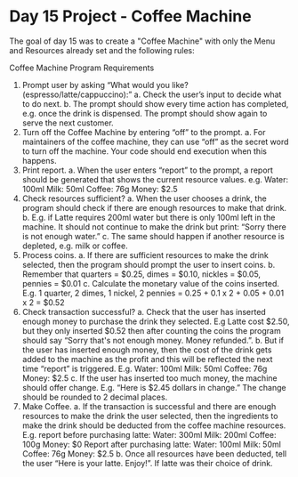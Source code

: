 # Day 15 Project - Coffee Machine

The goal of day 15 was to create a "Coffee Machine" with only the Menu and Resources already set and the following rules: 

Coffee Machine Program Requirements
1. Prompt user by asking “What would you like? (espresso/latte/cappuccino):”
a. Check the user’s input to decide what to do next.
b. The prompt should show every time action has completed, e.g. once the drink is
dispensed. The prompt should show again to serve the next customer.
2. Turn off the Coffee Machine by entering “off” to the prompt.
a. For maintainers of the coffee machine, they can use “off” as the secret word to turn off
the machine. Your code should end execution when this happens.
3. Print report.
a. When the user enters “report” to the prompt, a report should be generated that shows
the current resource values. e.g.
Water: 100ml
Milk: 50ml
Coffee: 76g
Money: $2.5
4. Check resources sufficient?
a. When the user chooses a drink, the program should check if there are enough
resources to make that drink.
b. E.g. if Latte requires 200ml water but there is only 100ml left in the machine. It should
not continue to make the drink but print: “Sorry there is not enough water.”
c. The same should happen if another resource is depleted, e.g. milk or coffee.
5. Process coins.
a. If there are sufficient resources to make the drink selected, then the program should
prompt the user to insert coins.
b. Remember that quarters = $0.25, dimes = $0.10, nickles = $0.05, pennies = $0.01
c. Calculate the monetary value of the coins inserted. E.g. 1 quarter, 2 dimes, 1 nickel, 2
pennies = 0.25 + 0.1 x 2 + 0.05 + 0.01 x 2 = $0.52
6. Check transaction successful?
a. Check that the user has inserted enough money to purchase the drink they selected.
E.g Latte cost $2.50, but they only inserted $0.52 then after counting the coins the
program should say “Sorry that's not enough money. Money refunded.”.
b. But if the user has inserted enough money, then the cost of the drink gets added to the
machine as the profit and this will be reflected the next time “report” is triggered. E.g.
Water: 100ml
Milk: 50ml
Coffee: 76g
Money: $2.5
c. If the user has inserted too much money, the machine should offer change.
E.g. “Here is $2.45 dollars in change.” The change should be rounded to 2 decimal
places.
7. Make Coffee.
a. If the transaction is successful and there are enough resources to make the drink the
user selected, then the ingredients to make the drink should be deducted from the
coffee machine resources.
E.g. report before purchasing latte:
Water: 300ml
Milk: 200ml
Coffee: 100g
Money: $0
Report after purchasing latte:
Water: 100ml
Milk: 50ml
Coffee: 76g
Money: $2.5
b. Once all resources have been deducted, tell the user “Here is your latte. Enjoy!”. If
latte was their choice of drink.